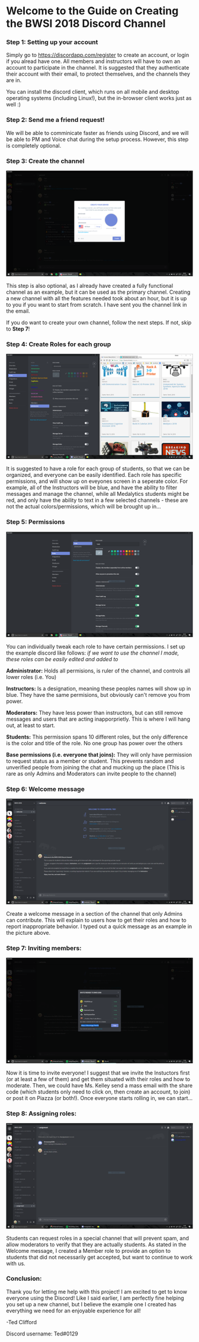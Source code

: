 Welcome to the Guide on Creating the BWSI 2018 Discord Channel
==============================================================

### Step 1: Setting up your account

Simply go to https://discordapp.com/register to create an account, or login if you alread have one. All members and instructors will have to own an account to participate in the channel. It is suggested that they authenticate their account with their email, to protect themselves, and the channels they are in.

You can install the discord client, which runs on all mobile and desktop operating systems (including Linux!), but the in-browser client works just as well :) 

### Step 2: Send me a friend request!

We will be able to comminicate faster as friends using Discord, and we will be able to PM and Voice chat during the setup process. However, this step is completely optional.

### Step 3: Create the channel

![creating channel](https://github.com/edwardclifford/Discord/blob/master/Create.PNG)

This step is also optional, as I already have created a fully functional channel as an example, but it can be used as the primary channel. Creating a new channel with all the features needed took about an hour, but it is up to you if you want to start from scratch. I have sent you the channel link in the email.

If you do want to create your own channel, follow the next steps. If not, skip to **Step 7**!

### Step 4: Create Roles for each group

![creating channel](https://github.com/edwardclifford/Discord/blob/master/roles.PNG)

It is suggested to have a role for each group of students, so that we can be organized, and everyone can be easily identified. Each role has specific permissions, and will show up on eveyones screen in a seperate color. For example, all of the Instructors will be blue, and have the ability to filter messages and manage the channel, while all Medalytics students might be red, and only have the ability to text in a few selected channels - these are not the actual colors/permissions, which will be brought up in...

### Step 5: Permissions

![creating channel](https://github.com/edwardclifford/Discord/blob/master/permisions.PNG)

You can individually tweak each role to have certain permissions. I set up the example discord like follows: *if we want to use the channel I made, these roles can be easily edited and added to*

  **Administrator:** Holds all permisions, is ruler of the channel, and controls all lower roles (i.e. You)
  
  **Instructors:** Is a designation, meaning these peoples names will show up in blue. They have the same permisions, but obviously can't remove you from power.
  
  **Moderators:** They have less power than instructors, but can still remove messages and users that are acting inapporprietly. This is where I will hang out, at least to start.
  
  **Students:** This permission spans 10 different roles, but the only difference is the color and title of the role. No one group has power over the others
  
  **Base permissions (i.e. everyone that joins):** They will only have permission to request status as a member or student. This prevents random and unverified people from joining the chat and mucking up the place (This is rare as only Admins and Moderators can invite people to the channel)

### Step 6: Welcome message

![creating channel](https://github.com/edwardclifford/Discord/blob/master/welcome.PNG)

Create a welcome message in a section of the channel that only Admins can contribute. This will explain to users how to get their roles and how to report inappropriate behavior. I typed out a quick message as an example in the picture above.

### Step 7: Inviting members:

![creating channel](https://github.com/edwardclifford/Discord/blob/master/invite.PNG)

Now it is time to invite everyone! I suggest that we invite the Instuctors first (or at least a few of them) and get them situated with their roles and how to moderate. Then, we could have Ms. Kelley send a mass email with the share code (which students only need to click on, then create an account, to join) or post it on Piazza (or both!). Once everyone starts rolling in, we can start...

### Step 8: Assigning roles:

![creating channel](https://github.com/edwardclifford/Discord/blob/master/role%20assignment.PNG)

Students can request roles in a special channel that will prevent spam, and allow moderators to verify that they are actually students. As stated in the Welcome message, I created a Member role to provide an option to students that did not necessarily get accepted, but want to continue to work with us.

### Conclusion:

Thank you for letting me help with this project! I am excited to get to know everyone using the Discord! Like I said earlier, I am perfectly fine helping you set up a new channel, but I believe the example one I created has everything we need for an enjoyable experience for all!

-Ted Clifford

Discord username: Ted#0129
